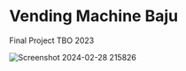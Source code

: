 # Vending Machine Baju

Final Project TBO 2023

![Screenshot 2024-02-28 215826](https://github.com/mdprana/WhatsApp-OTP-Spammer/assets/95018619/85d10a37-1a57-462f-b3ce-6875ee943552)
